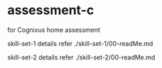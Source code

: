 # assessment-c
for Cognixus home assessment

skill-set-1 details refer ./skill-set-1/00-readMe.md

skill-set-2 details refer ./skill-set-2/00-readMe.md

